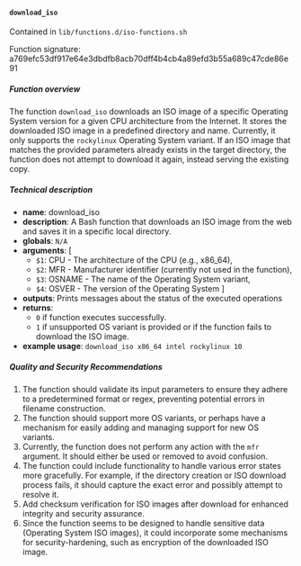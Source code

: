 #### `download_iso`

Contained in `lib/functions.d/iso-functions.sh`

Function signature: a769efc53df917e64e3dbdfb8acb70dff4b4cb4a89efd3b55a689c47cde86e91

##### Function overview

The function `download_iso` downloads an ISO image of a specific Operating System version for a given CPU architecture from the Internet. It stores the downloaded ISO image in a predefined directory and name. Currently, it only supports the `rockylinux` Operating System variant. If an ISO image that matches the provided parameters already exists in the target directory, the function does not attempt to download it again, instead serving the existing copy.

##### Technical description

- **name**: download_iso
- **description**: A Bash function that downloads an ISO image from the web and saves it in a specific local directory.
- **globals**: `N/A`
- **arguments**: [ 
  - `$1`: CPU - The architecture of the CPU (e.g., x86_64),
  - `$2`: MFR - Manufacturer identifier (currently not used in the function),
  - `$3`: OSNAME - The name of the Operating System variant,
  - `$4`: OSVER - The version of the Operating System ]
- **outputs**: Prints messages about the status of the executed operations
- **returns**: 
  - `0` if function executes successfully.
  - `1` if unsupported OS variant is provided or if the function fails to download the ISO image.
- **example usage**: `download_iso x86_64 intel rockylinux 10`

##### Quality and Security Recommendations

1. The function should validate its input parameters to ensure they adhere to a predetermined format or regex, preventing potential errors in filename construction.
2. The function should support more OS variants, or perhaps have a mechanism for easily adding and managing support for new OS variants.
3. Currently, the function does not perform any action with the `mfr` argument. It should either be used or removed to avoid confusion.
4. The function could include functionality to handle various error states more gracefully. For example, if the directory creation or ISO download process fails, it should capture the exact error and possibly attempt to resolve it.
5. Add checksum verification for ISO images after download for enhanced integrity and security assurance.
6. Since the function seems to be designed to handle sensitive data (Operating System ISO images), it could incorporate some mechanisms for security-hardening, such as encryption of the downloaded ISO image.

